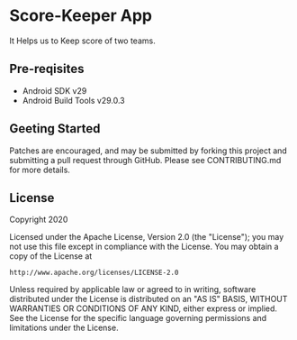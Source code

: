 # Score-Keeper App
It Helps us to Keep score of two teams.
## Pre-reqisites
* Android SDK v29
* Android Build Tools v29.0.3
## Geeting Started
Patches are encouraged, and may be submitted by forking this project and submitting a pull request through GitHub. Please see CONTRIBUTING.md for more details.
## License
Copyright 2020

Licensed under the Apache License, Version 2.0 (the "License");
you may not use this file except in compliance with the License.
You may obtain a copy of the License at

    http://www.apache.org/licenses/LICENSE-2.0
  
Unless required by applicable law or agreed to in writing, software
distributed under the License is distributed on an "AS IS" BASIS,
WITHOUT WARRANTIES OR CONDITIONS OF ANY KIND, either express or implied.
See the License for the specific language governing permissions and
limitations under the License.
